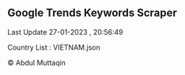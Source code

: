 

## Google Trends Keywords Scraper 
 
Last Update 27-01-2023 , 20:56:49

Country List :
VIETNAM.json



© Abdul Muttaqin 
